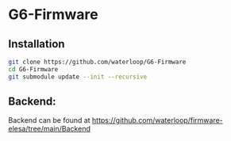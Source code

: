 # G6-Firmware
## Installation

```bash
git clone https://github.com/waterloop/G6-Firmware
cd G6-Firmware
git submodule update --init --recursive
```


## Backend:

Backend can be found at https://github.com/waterloop/firmware-elesa/tree/main/Backend
